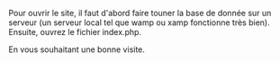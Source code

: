 Pour ouvrir le site, il faut d'abord faire touner la base de donnée sur un serveur (un serveur local tel que wamp ou xamp fonctionne très bien). Ensuite, ouvrez le fichier index.php.

En vous souhaitant une bonne visite.
